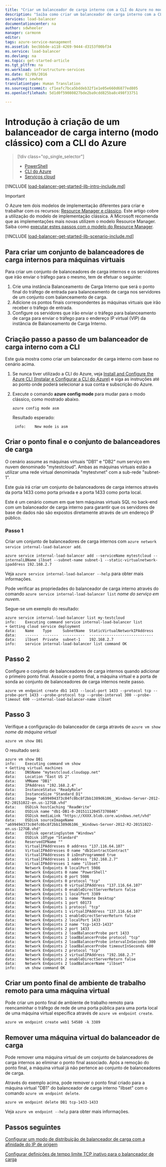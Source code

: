 ```yaml
---
title: "Criar um balanceador de carga interno com a CLI do Azure no modelo de implementação clássica | Microsoft Docs"
description: "Saiba como criar um balanceador de carga interno com a CLI do Azure no modelo de implementação clássica"
services: load-balancer
documentationcenter: na
author: sdwheeler
manager: carmonm
editor: 
tags: azure-service-management
ms.assetid: becbbbde-a118-4269-9444-d3153f00bf34
ms.service: load-balancer
ms.devlang: na
ms.topic: get-started-article
ms.tgt_pltfrm: na
ms.workload: infrastructure-services
ms.date: 02/09/2016
ms.author: sewhee
translationtype: Human Translation
ms.sourcegitcommit: cf1eafc7bca5bddeb32f1e1e05e660d6877ed805
ms.openlocfilehash: 5d1d0f59080827bde2ba9cdd825ba8c498f33751

---
```


# <a name="get-started-creating-an-internal-load-balancer-classic-using-the-azure-cli"></a>Introdução à criação de um balanceador de carga interno (modo clássico) com a CLI do Azure

> [!div class="op_single_selector"]
> * [PowerShell](../load-balancer/load-balancer-get-started-ilb-classic-ps.md)
> * [CLI do Azure](../load-balancer/load-balancer-get-started-ilb-classic-cli.md)
> * [Serviços cloud](../load-balancer/load-balancer-get-started-ilb-classic-cloud.md)

[!INCLUDE [load-balancer-get-started-ilb-intro-include.md](../../includes/load-balancer-get-started-ilb-intro-include.md)]

> [!IMPORTANT]
> O Azure tem dois modelos de implementação diferentes para criar e trabalhar com os recursos: [Resource Manager e clássico](../resource-manager-deployment-model.md).  Este artigo cobre a utilização do modelo de implementação clássica. A Microsoft recomenda que as implementações mais novas utilizem o modelo Resource Manager. Saiba como [executar estes passos com o modelo do Resource Manager](load-balancer-get-started-ilb-arm-cli.md).

[!INCLUDE [load-balancer-get-started-ilb-scenario-include.md](../../includes/load-balancer-get-started-ilb-scenario-include.md)]

## <a name="to-create-an-internal-load-balancer-set-for-virtual-machines"></a>Para criar um conjunto de balanceadores de carga internos para máquinas virtuais

Para criar um conjunto de balanceadores de carga internos e os servidores que irão enviar o tráfego para o mesmo, tem de efetuar o seguinte:

1. Crie uma instância Balanceamento de Carga Interno que será o ponto final do tráfego de entrada para balanceamento de carga nos servidores de um conjunto com balanceamento de carga.
2. Adicione os pontos finais correspondentes às máquinas virtuais que irão receber o tráfego de entrada.
3. Configure os servidores que irão enviar o tráfego para balanceamento de carga para enviar o tráfego para o endereço IP virtual (VIP) da instância de Balanceamento de Carga Interno.

## <a name="step-by-step-creating-an-internal-load-balancer-using-cli"></a>Criação passo a passo de um balanceador de carga interno com a CLI

Este guia mostra como criar um balanceador de carga interno com base no cenário acima.

1. Se nunca tiver utilizado a CLI do Azure, veja [Install and Configure the Azure CLI (Instalar e Configurar a CLI do Azure)](../xplat-cli-install.md) e siga as instruções até ao ponto onde poderá selecionar a sua conta e subscrição do Azure.
2. Execute o comando **azure config mode** para mudar para o modo clássico, como mostrado abaixo.

    ```azurecli
    azure config mode asm
    ```

    Resultado esperado:

        info:    New mode is asm

## <a name="create-endpoint-and-load-balancer-set"></a>Criar o ponto final e o conjunto de balanceadores de carga

O cenário assume as máquinas virtuais "DB1" e "DB2" num serviço em nuvem denominado "mytestcloud". Ambas as máquinas virtuais estão a utilizar uma rede virtual denominada "mytestvnet" com a sub-rede "subnet-1".

Este guia irá criar um conjunto de balanceadores de carga internos através da porta 1433 como porta privada e a porta 1433 como porta local.

Este é um cenário comum em que tem máquinas virtuais SQL no back-end com um balanceador de carga interno para garantir que os servidores de base de dados não são expostos diretamente através de um endereço IP público.

### <a name="step-1"></a>Passo 1

Criar um conjunto de balanceadores de carga internos com `azure network service internal-load-balancer add`.

```azurecli
azure service internal-load-balancer add --serviceName mytestcloud --internalLBName ilbset --subnet-name subnet-1 --static-virtualnetwork-ipaddress 192.168.2.7
```

Veja `azure service internal-load-balancer --help` para obter mais informações.

Pode verificar as propriedades do balanceador de carga interno através do comando `azure service internal-load-balancer list` *nome do serviço em nuvem*.

Segue-se um exemplo do resultado:

    azure service internal-load-balancer list my-testcloud
    info:    Executing command service internal-load-balancer list
    + Getting cloud service deployment
    data:    Name    Type     SubnetName  StaticVirtualNetworkIPAddress
    data:    ------  -------  ----------  -----------------------------
    data:    ilbset  Private  subnet-1    192.168.2.7
    info:    service internal-load-balancer list command OK


## <a name="step-2"></a>Passo 2

Configure o conjunto de balanceadores de carga internos quando adicionar o primeiro ponto final. Associe o ponto final, a máquina virtual e a porta de sonda ao conjunto de balanceadores de carga internos neste passo.

```azurecli
azure vm endpoint create db1 1433 --local-port 1433 --protocol tcp --probe-port 1433 --probe-protocol tcp --probe-interval 300 --probe-timeout 600 --internal-load-balancer-name ilbset
```

## <a name="step-3"></a>Passo 3

Verifique a configuração do balanceador de carga através de `azure vm show` *nome da máquina virtual*

```azurecli
azure vm show DB1
```

O resultado será:

    azure vm show DB1
    info:    Executing command vm show
    + Getting virtual machines
    data:    DNSName "mytestcloud.cloudapp.net"
    data:    Location "East US 2"
    data:    VMName "DB1"
    data:    IPAddress "192.168.2.4"
    data:    InstanceStatus "ReadyRole"
    data:    InstanceSize "Standard_D1"
    data:    Image "a699494373c04fc0bc8f2bb1389d6106__Windows-Server-2012-R2-20151022-en.us-127GB.vhd"
    data:    OSDisk hostCaching "ReadWrite"
    data:    OSDisk name "db1-DB1-0-201511120457370846"
    data:    OSDisk mediaLink "https://XXXX.blob.core.windows.net/vhd"
    data:    OSDisk sourceImageName "a699494373c04fc0bc8f2bb1389d6106__Windows-Server-2012-R2-20151022-en.us-127GB.vhd"
    data:    OSDisk operatingSystem "Windows"
    data:    OSDisk iOType "Standard"
    data:    ReservedIPName ""
    data:    VirtualIPAddresses 0 address "137.116.64.107"
    data:    VirtualIPAddresses 0 name "db1ContractContract"
    data:    VirtualIPAddresses 0 isDnsProgrammed true
    data:    VirtualIPAddresses 1 address "192.168.2.7"
    data:    VirtualIPAddresses 1 name "ilbset"
    data:    Network Endpoints 0 localPort 5986
    data:    Network Endpoints 0 name "PowerShell"
    data:    Network Endpoints 0 port 5986
    data:    Network Endpoints 0 protocol "tcp"
    data:    Network Endpoints 0 virtualIPAddress "137.116.64.107"
    data:    Network Endpoints 0 enableDirectServerReturn false
    data:    Network Endpoints 1 localPort 3389
    data:    Network Endpoints 1 name "Remote Desktop"
    data:    Network Endpoints 1 port 60173
    data:    Network Endpoints 1 protocol "tcp"
    data:    Network Endpoints 1 virtualIPAddress "137.116.64.107"
    data:    Network Endpoints 1 enableDirectServerReturn false
    data:    Network Endpoints 2 localPort 1433
    data:    Network Endpoints 2 name "tcp-1433-1433"
    data:    Network Endpoints 2 port 1433
    data:    Network Endpoints 2 loadBalancerProbe port 1433
    data:    Network Endpoints 2 loadBalancerProbe protocol "tcp"
    data:    Network Endpoints 2 loadBalancerProbe intervalInSeconds 300
    data:    Network Endpoints 2 loadBalancerProbe timeoutInSeconds 600
    data:    Network Endpoints 2 protocol "tcp"
    data:    Network Endpoints 2 virtualIPAddress "192.168.2.7"
    data:    Network Endpoints 2 enableDirectServerReturn false
    data:    Network Endpoints 2 loadBalancerName "ilbset"
    info:    vm show command OK

## <a name="create-a-remote-desktop-endpoint-for-a-virtual-machine"></a>Criar um ponto final de ambiente de trabalho remoto para uma máquina virtual

Pode criar um ponto final de ambiente de trabalho remoto para reencaminhar o tráfego de rede de uma porta pública para uma porta local de uma máquina virtual específica através de `azure vm endpoint create`.

```azurecli
azure vm endpoint create web1 54580 -k 3389
```

## <a name="remove-virtual-machine-from-load-balancer"></a>Remover uma máquina virtual do balanceador de carga

Pode remover uma máquina virtual de um conjunto de balanceadores de carga internos ao eliminar o ponto final associado. Após a remoção do ponto final, a máquina virtual já não pertence ao conjunto de balanceadores de carga.

Através do exemplo acima, pode remover o ponto final criado para a máquina virtual "DB1" do balanceador de carga interno "ilbset" com o comando `azure vm endpoint delete`.

```azurecli
azure vm endpoint delete DB1 tcp-1433-1433
```

Veja `azure vm endpoint --help` para obter mais informações.

## <a name="next-steps"></a>Passos seguintes

[Configurar um modo de distribuição de balanceador de carga com a afinidade do IP de origem](load-balancer-distribution-mode.md)

[Configurar definições de tempo limite TCP inativo para o balanceador de carga](load-balancer-tcp-idle-timeout.md)



<!--HONumber=Nov16_HO3-->



